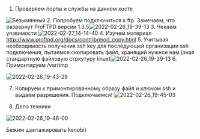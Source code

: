 1. Проверяем порты и службы на данном хосте 

![Безымянный](https://user-images.githubusercontent.com/91682600/155879995-f70bbf73-4a6d-4d8d-9d1e-5edd01aa5992.png)
2. Попробуем подключиться к ftp. Замечаем, что развернут ProFTPD версии 1.3.5![2022-02-26_19-39-13](https://user-images.githubusercontent.com/91682600/155880064-5abaad88-eee1-4573-90f0-821d1c42b26a.png)
3. Чекаем уязвимости ![2022-02-27_14-14-40](https://user-images.githubusercontent.com/91682600/155880230-aa01263d-3c22-4df0-bb81-3dd22f7d181b.png)
4. Изучем материал http://www.proftpd.org/docs/contrib/mod_copy.html
5. Учитывая необходимость получения ssh key для последующей организации ssh подключения, пытаемся скопировать файл, хранящий нужное нам (зная стандартную файловую стркутуру linux)![2022-02-26_19-39-13](https://user-images.githubusercontent.com/91682600/155880326-64d19698-dba4-4704-9fbd-4d1e7606e368.png)
6. Примонтируем  /var/tmp 

![2022-02-26_19-43-29](https://user-images.githubusercontent.com/91682600/155880459-365a6db1-773c-4ba0-a7ba-8f97e7237b21.png)

7. Копируем к примонтированному образу файл и ключом ssh и выдаем разрешения. Подключаемся! 
![2022-02-26_19-45-03](https://user-images.githubusercontent.com/91682600/155880491-99e54d81-de57-4b0f-9d8a-4ffb7fc53d95.png)

9. Дело техники 

![2022-02-26_19-46-00](https://user-images.githubusercontent.com/91682600/155880498-78530d4f-5456-4798-8226-8ec9c9cba09d.png)

Бежим шантажировать kenobi)
